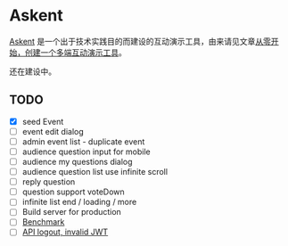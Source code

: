 # Askent

[Askent](https://github.com/BerlinChan/askent/) 是一个出于技术实践目的而建设的互动演示工具，由来请见文章[从零开始，创建一个多端互动演示工具](https://www.berlinchan.com/2019/12/create-presentation-tool-from-scratch)。

还在建设中。

## TODO

- [x] seed Event
- [ ] event edit dialog
- [ ] admin event list - duplicate event
- [ ] audience question input for mobile
- [ ] audience my questions dialog
- [ ] audience question list use infinite scroll
- [ ] reply question
- [ ] question support voteDown
- [ ] infinite list end / loading / more
- [ ] Build server for production
- [ ] [Benchmark](https://github.com/benawad/node-graphql-benchmarks)
- [ ] [API logout, invalid JWT](https://www.npmjs.com/package/express-jwt)
